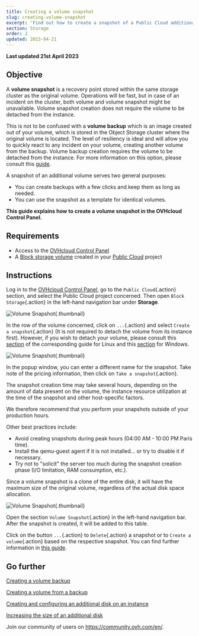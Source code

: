 ```yaml
---
title: Creating a volume snapshot
slug: creating-volume-snapshot
excerpt: 'Find out how to create a snapshot of a Public Cloud additional disk'
section: Storage
order: 2
updated: 2023-04-21
---
```


**Last updated 21st April 2023** 

## Objective

A **volume snapshot** is a recovery point stored within the same storage cluster as the original volume. Operations will be fast, but in case of an incident on the cluster, both volume and volume snapshot might be unavailable. Volume snapshot creation does not require the volume to be detached from the instance.

This is not to be confused with a **volume backup** which is an image created out of your volume, which is stored in the Object Storage cluster where the original volume is located. The level of resiliency is ideal and will allow you to quickly react to any incident on your volume, creating another volume from the backup. Volume backup creation requires the volume to be detached from the instance. For more information on this option, please consult this [guide](https://docs.ovh.com/ca/en/public-cloud/volume-backup/).

A snapshot of an additional volume serves two general purposes:

- You can create backups with a few clicks and keep them as long as needed.
- You can use the snapshot as a template for identical volumes.

**This guide explains how to create a volume snapshot in the OVHcloud Control Panel.**

## Requirements

- Access to the [OVHcloud Control Panel](https://ca.ovh.com/auth/?action=gotomanager&from=https://www.ovh.com/ca/en/&ovhSubsidiary=ca)
- A [Block storage volume](https://docs.ovh.com/ca/en/public-cloud/create_and_configure_an_additional_disk_on_an_instance/) created in your [Public Cloud](https://www.ovhcloud.com/en-ca/public-cloud/) project

## Instructions

Log in to the [OVHcloud Control Panel](https://ca.ovh.com/auth/?action=gotomanager&from=https://www.ovh.com/ca/en/&ovhSubsidiary=ca), go to the `Public Cloud`{.action} section, and select the Public Cloud project concerned. Then open `Block Storage`{.action} in the left-hand navigation bar under **Storage**.

![Volume Snapshot](images/volume_snapshot01.png){.thumbnail}

In the row of the volume concerned, click on `...`{.action} and select `Create a snapshot`{.action} (It is not required to detach the volume from its instance first). However, if you wish to detach your volume, please consult this [section](https://docs.ovh.com/ca/en/public-cloud/create_and_configure_an_additional_disk_on_an_instance/#on-linux) of the corresponding guide for Linux and this [section](https://docs.ovh.com/ca/en/public-cloud/create_and_configure_an_additional_disk_on_an_instance/#on-windows) for Windows.

![Volume Snapshot](images/volume_snapshot02.png){.thumbnail}

In the popup window, you can enter a different name for the snapshot. Take note of the pricing information, then click on `Take a snapshot`{.action}.

The snapshot creation time may take several hours, depending on the amount of data present on the volume, the instance resource utilization at the time of the snapshot and other host-specific factors.

We therefore recommend that you perform your snapshots outside of your production hours. 

Other best practices include:

- Avoid creating snapshots during peak hours (04:00 AM - 10:00 PM Paris time).
- Install the qemu-guest agent if it is not installed... or try to disable it if necessary.
- Try not to "solicit" the server too much during the snapshot creation phase (I/O limitation, RAM consumption, etc.).

Since a volume snapshot is a clone of the entire disk, it will have the maximum size of the original volume, regardless of the actual disk space allocation.

![Volume Snapshot](images/volume_snapshot03.png){.thumbnail}

Open the section `Volume Snapshot`{.action} in the left-hand navigation bar. After the snapshot is created, it will be added to this table.

Click on the button `...`{.action} to `Delete`{.action} a snapshot or to `Create a volume`{.action} based on the respective snapshot. You can find further information in [this guide](https://docs.ovh.com/ca/en/public-cloud/create-volume-from-backup/).


## Go further

[Creating a volume backup](https://docs.ovh.com/ca/en/public-cloud/volume-backup/)

[Creating a volume from a backup](https://docs.ovh.com/ca/en/public-cloud/create-volume-from-backup/)

[Creating and configuring an additional disk on an instance](https://docs.ovh.com/ca/en/public-cloud/create_and_configure_an_additional_disk_on_an_instance/)

[Increasing the size of an additional disk](https://docs.ovh.com/ca/en/public-cloud/increase_the_size_of_an_additional_disk/)

Join our community of users on <https://community.ovh.com/en/>.